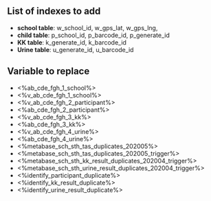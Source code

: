 ## List of indexes to add

- **school table**: w_school_id, w_gps_lat, w_gps_lng,
- **child table**: p_school_id, p_barcode_id, p_generate_id
- **KK table**: k_generate_id, k_barcode_id
- **Urine table**: u_generate_id, u_barcode_id

## Variable to replace

- <%ab_cde_fgh_1_school%>
- <%v_ab_cde_fgh_1_school%>
- <%v_ab_cde_fgh_2_participant%>
- <%ab_cde_fgh_2_participant%>
- <%v_ab_cde_fgh_3_kk%>
- <%ab_cde_fgh_3_kk%>
- <%v_ab_cde_fgh_4_urine%>
- <%ab_cde_fgh_4_urine%>
- <%metabase_sch_sth_tas_duplicates_202005%>
- <%metabase_sch_sth_tas_duplicates_202005_trigger%>
- <%metabase_sch_sth_kk_result_duplicates_202004_trigger%>
- <%metabase_sch_sth_urine_result_duplicates_202004_trigger%>
- <%identify_participant_duplicate%>
- <%identify_kk_result_duplicate%>
- <%identify_urine_result_duplicate%>
